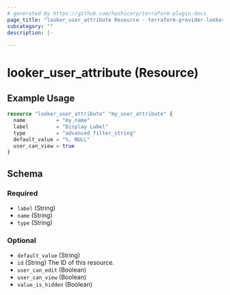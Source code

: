 ```yaml
---
# generated by https://github.com/hashicorp/terraform-plugin-docs
page_title: "looker_user_attribute Resource - terraform-provider-looker"
subcategory: ""
description: |-
  
---
```


# looker_user_attribute (Resource)



## Example Usage

```terraform
resource "looker_user_attribute" "my_user_attribute" {
  name          = "my_name"
  label         = "Display Label"
  type          = "advanced_filter_string"
  default_value = "%, NULL"
  user_can_view = true
}
```

<!-- schema generated by tfplugindocs -->
## Schema

### Required

- `label` (String)
- `name` (String)
- `type` (String)

### Optional

- `default_value` (String)
- `id` (String) The ID of this resource.
- `user_can_edit` (Boolean)
- `user_can_view` (Boolean)
- `value_is_hidden` (Boolean)


